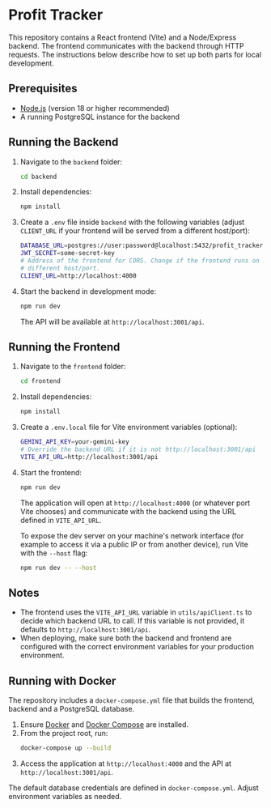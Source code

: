 # Profit Tracker

This repository contains a React frontend (Vite) and a Node/Express backend. The
frontend communicates with the backend through HTTP requests. The instructions
below describe how to set up both parts for local development.

## Prerequisites

- [Node.js](https://nodejs.org/) (version 18 or higher recommended)
- A running PostgreSQL instance for the backend

## Running the Backend

1. Navigate to the `backend` folder:
   ```bash
   cd backend
   ```
2. Install dependencies:
   ```bash
   npm install
   ```
3. Create a `.env` file inside `backend` with the following variables (adjust
   `CLIENT_URL` if your frontend will be served from a different host/port):
   ```bash
   DATABASE_URL=postgres://user:password@localhost:5432/profit_tracker
   JWT_SECRET=some-secret-key
   # Address of the frontend for CORS. Change if the frontend runs on a
   # different host/port.
   CLIENT_URL=http://localhost:4000
   ```
4. Start the backend in development mode:
   ```bash
   npm run dev
   ```
   The API will be available at `http://localhost:3001/api`.

## Running the Frontend

1. Navigate to the `frontend` folder:
   ```bash
   cd frontend
   ```
2. Install dependencies:
   ```bash
   npm install
   ```
3. Create a `.env.local` file for Vite environment variables (optional):
   ```bash
   GEMINI_API_KEY=your-gemini-key
   # Override the backend URL if it is not http://localhost:3001/api
   VITE_API_URL=http://localhost:3001/api
   ```
4. Start the frontend:
   ```bash
   npm run dev
   ```
   The application will open at `http://localhost:4000` (or whatever port Vite
   chooses) and communicate with the backend using the URL defined in
   `VITE_API_URL`.

   To expose the dev server on your machine's network interface (for example to
   access it via a public IP or from another device), run Vite with the
   `--host` flag:
   ```bash
   npm run dev -- --host
   ```

## Notes

- The frontend uses the `VITE_API_URL` variable in `utils/apiClient.ts` to decide
  which backend URL to call. If this variable is not provided, it defaults to
  `http://localhost:3001/api`.
- When deploying, make sure both the backend and frontend are configured with
  the correct environment variables for your production environment.

## Running with Docker

The repository includes a `docker-compose.yml` file that builds the frontend, backend and a PostgreSQL database.

1. Ensure [Docker](https://docs.docker.com/get-docker/) and [Docker Compose](https://docs.docker.com/compose/install/) are installed.
2. From the project root, run:
   ```bash
   docker-compose up --build
   ```
3. Access the application at `http://localhost:4000` and the API at `http://localhost:3001/api`.

The default database credentials are defined in `docker-compose.yml`. Adjust environment variables as needed.
